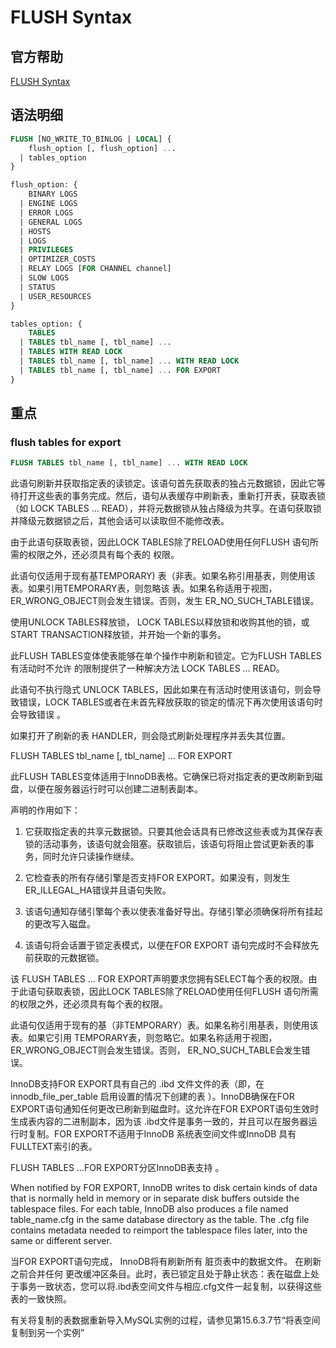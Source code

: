 # FLUSH Syntax

## 官方帮助

[FLUSH Syntax](https://dev.mysql.com/doc/refman/8.0/en/flush.html)

## 语法明细

```sql
FLUSH [NO_WRITE_TO_BINLOG | LOCAL] {
    flush_option [, flush_option] ...
  | tables_option
}

flush_option: {
    BINARY LOGS
  | ENGINE LOGS
  | ERROR LOGS
  | GENERAL LOGS
  | HOSTS
  | LOGS
  | PRIVILEGES
  | OPTIMIZER_COSTS
  | RELAY LOGS [FOR CHANNEL channel]
  | SLOW LOGS
  | STATUS
  | USER_RESOURCES
}

tables_option: {
    TABLES
  | TABLES tbl_name [, tbl_name] ...
  | TABLES WITH READ LOCK
  | TABLES tbl_name [, tbl_name] ... WITH READ LOCK
  | TABLES tbl_name [, tbl_name] ... FOR EXPORT
}
```

## 重点

### flush tables for export

```sql
FLUSH TABLES tbl_name [, tbl_name] ... WITH READ LOCK
```

此语句刷新并获取指定表的读锁定。该语句首先获取表的独占元数据锁，因此它等待打开这些表的事务完成。然后，语句从表缓存中刷新表，重新打开表，获取表锁（如 LOCK TABLES ... READ），并将元数据锁从独占降级为共享。在语句获取锁并降级元数据锁之后，其他会话可以读取但不能修改表。

由于此语句获取表锁，因此LOCK TABLES除了RELOAD使用任何FLUSH 语句所需的权限之外，还必须具有每个表的 权限。

此语句仅适用于现有基TEMPORARY) 表（非表。如果名称引用基表，则使用该表。如果引用TEMPORARY表，则忽略该 表。如果名称适用于视图， ER_WRONG_OBJECT则会发生错误。否则，发生 ER_NO_SUCH_TABLE错误。

使用UNLOCK TABLES释放锁， LOCK TABLES以释放锁和收购其他的锁，或 START TRANSACTION释放锁，并开始一个新的事务。

此FLUSH TABLES变体使表能够在单个操作中刷新和锁定。它为FLUSH TABLES有活动时不允许 的限制提供了一种解决方法 LOCK TABLES ... READ。

此语句不执行隐式 UNLOCK TABLES，因此如果在有活动时使用该语句，则会导致错误，LOCK TABLES或者在未首先释放获取的锁定的情况下再次使用该语句时会导致错误 。

如果打开了刷新的表 HANDLER，则会隐式刷新处理程序并丢失其位置。

FLUSH TABLES tbl_name [, tbl_name] ... FOR EXPORT

此FLUSH TABLES变体适用于InnoDB表格。它确保已将对指定表的更改刷新到磁盘，以便在服务器运行时可以创建二进制表副本。

声明的作用如下：

1. 它获取指定表的共享元数据锁。只要其他会话具有已修改这些表或为其保存表锁的活动事务，该语句就会阻塞。获取锁后，该语句将阻止尝试更新表的事务，同时允许只读操作继续。

2. 它检查表的所有存储引擎是否支持FOR EXPORT。如果没有，则发生 ER_ILLEGAL_HA错误并且语句失败。

3. 该语句通知存储引擎每个表以使表准备好导出。存储引擎必须确保将所有挂起的更改写入磁盘。

4. 该语句将会话置于锁定表模式，以便在FOR EXPORT 语句完成时不会释放先前获取的元数据锁。

该 FLUSH TABLES ... FOR EXPORT声明要求您拥有SELECT每个表的权限。由于此语句获取表锁，因此LOCK TABLES除了RELOAD使用任何FLUSH 语句所需的权限之外，还必须具有每个表的权限。

此语句仅适用于现有的基（非TEMPORARY）表。如果名称引用基表，则使用该表。如果它引用 TEMPORARY表，则忽略它。如果名称适用于视图， ER_WRONG_OBJECT则会发生错误。否则， ER_NO_SUCH_TABLE会发生错误。

InnoDB支持FOR EXPORT具有自己的 .ibd 文件文件的表（即，在innodb_file_per_table 启用设置的情况下创建的表 ）。InnoDB确保在FOR EXPORT语句通知任何更改已刷新到磁盘时。这允许在FOR EXPORT语句生效时生成表内容的二进制副本，因为该 .ibd文件是事务一致的，并且可以在服务器运行时复制。FOR EXPORT不适用于InnoDB 系统表空间文件或InnoDB 具有FULLTEXT索引的表。

FLUSH TABLES ...FOR EXPORT分区InnoDB表支持 。

When notified by FOR EXPORT, InnoDB writes to disk certain kinds of data that is normally held in memory or in separate disk buffers outside the tablespace files. For each table, InnoDB also produces a file named table_name.cfg in the same database directory as the table. The .cfg file contains metadata needed to reimport the tablespace files later, into the same or different server.

当FOR EXPORT语句完成， InnoDB将有刷新所有 脏页表中的数据文件。 在刷新之前合并任何 更改缓冲区条目。此时，表已锁定且处于静止状态：表在磁盘上处于事务一致状态，您可以将.ibd表空间文件与相应.cfg文件一起复制，以获得这些表的一致快照。

有关将复制的表数据重新导入MySQL实例的过程，请参见第15.6.3.7节“将表空间复制到另一个实例”





